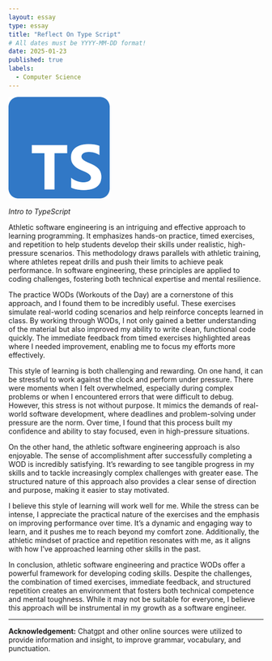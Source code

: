 ```yaml
---
layout: essay
type: essay
title: "Reflect On Type Script"
# All dates must be YYYY-MM-DD format!
date: 2025-01-23
published: true
labels:
  - Computer Science
---
```


<img width="200px" class="rounded float-start pe-4" src="../img/download.png">

*Intro to TypeScript*

Athletic software engineering is an intriguing and effective approach to learning programming. It emphasizes hands-on practice, timed exercises, and repetition to help students develop their skills under realistic, high-pressure scenarios. This methodology draws parallels with athletic training, where athletes repeat drills and push their limits to achieve peak performance. In software engineering, these principles are applied to coding challenges, fostering both technical expertise and mental resilience.

The practice WODs (Workouts of the Day) are a cornerstone of this approach, and I found them to be incredibly useful. These exercises simulate real-world coding scenarios and help reinforce concepts learned in class. By working through WODs, I not only gained a better understanding of the material but also improved my ability to write clean, functional code quickly. The immediate feedback from timed exercises highlighted areas where I needed improvement, enabling me to focus my efforts more effectively.

This style of learning is both challenging and rewarding. On one hand, it can be stressful to work against the clock and perform under pressure. There were moments when I felt overwhelmed, especially during complex problems or when I encountered errors that were difficult to debug. However, this stress is not without purpose. It mimics the demands of real-world software development, where deadlines and problem-solving under pressure are the norm. Over time, I found that this process built my confidence and ability to stay focused, even in high-pressure situations.

On the other hand, the athletic software engineering approach is also enjoyable. The sense of accomplishment after successfully completing a WOD is incredibly satisfying. It’s rewarding to see tangible progress in my skills and to tackle increasingly complex challenges with greater ease. The structured nature of this approach also provides a clear sense of direction and purpose, making it easier to stay motivated.

I believe this style of learning will work well for me. While the stress can be intense, I appreciate the practical nature of the exercises and the emphasis on improving performance over time. It’s a dynamic and engaging way to learn, and it pushes me to reach beyond my comfort zone. Additionally, the athletic mindset of practice and repetition resonates with me, as it aligns with how I’ve approached learning other skills in the past.

In conclusion, athletic software engineering and practice WODs offer a powerful framework for developing coding skills. Despite the challenges, the combination of timed exercises, immediate feedback, and structured repetition creates an environment that fosters both technical competence and mental toughness. While it may not be suitable for everyone, I believe this approach will be instrumental in my growth as a software engineer.

---
**Acknowledgement:** Chatgpt and other online sources were utilized to provide information and insight, to improve grammar, vocabulary, and punctuation. 

